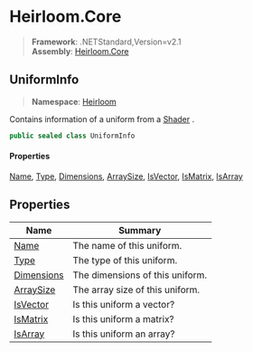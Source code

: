 # Heirloom.Core

> **Framework**: .NETStandard,Version=v2.1  
> **Assembly**: [Heirloom.Core][0]  

## UniformInfo

> **Namespace**: [Heirloom][0]  

Contains information of a uniform from a [Shader][1] .

```cs
public sealed class UniformInfo
```

#### Properties

[Name][2], [Type][3], [Dimensions][4], [ArraySize][5], [IsVector][6], [IsMatrix][7], [IsArray][8]

## Properties

| Name            | Summary                         |
|-----------------|---------------------------------|
| [Name][2]       | The name of this uniform.       |
| [Type][3]       | The type of this uniform.       |
| [Dimensions][4] | The dimensions of this uniform. |
| [ArraySize][5]  | The array size of this uniform. |
| [IsVector][6]   | Is this uniform a vector?       |
| [IsMatrix][7]   | Is this uniform a matrix?       |
| [IsArray][8]    | Is this uniform an array?       |

[0]: ../Heirloom.Core.md
[1]: Heirloom.Shader.md
[2]: Heirloom.UniformInfo.Name.md
[3]: Heirloom.UniformInfo.Type.md
[4]: Heirloom.UniformInfo.Dimensions.md
[5]: Heirloom.UniformInfo.ArraySize.md
[6]: Heirloom.UniformInfo.IsVector.md
[7]: Heirloom.UniformInfo.IsMatrix.md
[8]: Heirloom.UniformInfo.IsArray.md
